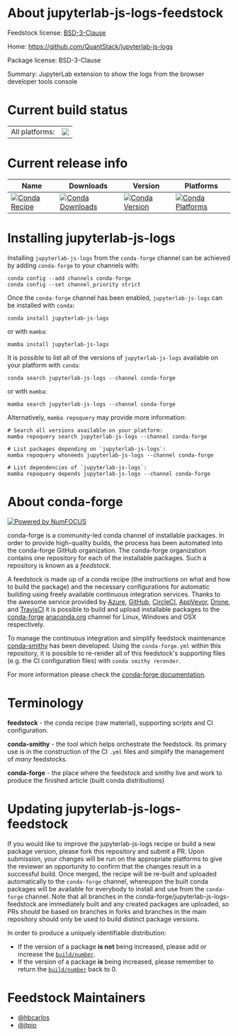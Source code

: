 About jupyterlab-js-logs-feedstock
==================================

Feedstock license: [BSD-3-Clause](https://github.com/conda-forge/jupyterlab-js-logs-feedstock/blob/main/LICENSE.txt)

Home: https://github.com/QuantStack/jupyterlab-js-logs

Package license: BSD-3-Clause

Summary: JupyterLab extension to show the logs from the browser developer tools console

Current build status
====================


<table><tr><td>All platforms:</td>
    <td>
      <a href="https://dev.azure.com/conda-forge/feedstock-builds/_build/latest?definitionId=13235&branchName=main">
        <img src="https://dev.azure.com/conda-forge/feedstock-builds/_apis/build/status/jupyterlab-js-logs-feedstock?branchName=main">
      </a>
    </td>
  </tr>
</table>

Current release info
====================

| Name | Downloads | Version | Platforms |
| --- | --- | --- | --- |
| [![Conda Recipe](https://img.shields.io/badge/recipe-jupyterlab--js--logs-green.svg)](https://anaconda.org/conda-forge/jupyterlab-js-logs) | [![Conda Downloads](https://img.shields.io/conda/dn/conda-forge/jupyterlab-js-logs.svg)](https://anaconda.org/conda-forge/jupyterlab-js-logs) | [![Conda Version](https://img.shields.io/conda/vn/conda-forge/jupyterlab-js-logs.svg)](https://anaconda.org/conda-forge/jupyterlab-js-logs) | [![Conda Platforms](https://img.shields.io/conda/pn/conda-forge/jupyterlab-js-logs.svg)](https://anaconda.org/conda-forge/jupyterlab-js-logs) |

Installing jupyterlab-js-logs
=============================

Installing `jupyterlab-js-logs` from the `conda-forge` channel can be achieved by adding `conda-forge` to your channels with:

```
conda config --add channels conda-forge
conda config --set channel_priority strict
```

Once the `conda-forge` channel has been enabled, `jupyterlab-js-logs` can be installed with `conda`:

```
conda install jupyterlab-js-logs
```

or with `mamba`:

```
mamba install jupyterlab-js-logs
```

It is possible to list all of the versions of `jupyterlab-js-logs` available on your platform with `conda`:

```
conda search jupyterlab-js-logs --channel conda-forge
```

or with `mamba`:

```
mamba search jupyterlab-js-logs --channel conda-forge
```

Alternatively, `mamba repoquery` may provide more information:

```
# Search all versions available on your platform:
mamba repoquery search jupyterlab-js-logs --channel conda-forge

# List packages depending on `jupyterlab-js-logs`:
mamba repoquery whoneeds jupyterlab-js-logs --channel conda-forge

# List dependencies of `jupyterlab-js-logs`:
mamba repoquery depends jupyterlab-js-logs --channel conda-forge
```


About conda-forge
=================

[![Powered by
NumFOCUS](https://img.shields.io/badge/powered%20by-NumFOCUS-orange.svg?style=flat&colorA=E1523D&colorB=007D8A)](https://numfocus.org)

conda-forge is a community-led conda channel of installable packages.
In order to provide high-quality builds, the process has been automated into the
conda-forge GitHub organization. The conda-forge organization contains one repository
for each of the installable packages. Such a repository is known as a *feedstock*.

A feedstock is made up of a conda recipe (the instructions on what and how to build
the package) and the necessary configurations for automatic building using freely
available continuous integration services. Thanks to the awesome service provided by
[Azure](https://azure.microsoft.com/en-us/services/devops/), [GitHub](https://github.com/),
[CircleCI](https://circleci.com/), [AppVeyor](https://www.appveyor.com/),
[Drone](https://cloud.drone.io/welcome), and [TravisCI](https://travis-ci.com/)
it is possible to build and upload installable packages to the
[conda-forge](https://anaconda.org/conda-forge) [anaconda.org](https://anaconda.org/)
channel for Linux, Windows and OSX respectively.

To manage the continuous integration and simplify feedstock maintenance
[conda-smithy](https://github.com/conda-forge/conda-smithy) has been developed.
Using the ``conda-forge.yml`` within this repository, it is possible to re-render all of
this feedstock's supporting files (e.g. the CI configuration files) with ``conda smithy rerender``.

For more information please check the [conda-forge documentation](https://conda-forge.org/docs/).

Terminology
===========

**feedstock** - the conda recipe (raw material), supporting scripts and CI configuration.

**conda-smithy** - the tool which helps orchestrate the feedstock.
                   Its primary use is in the construction of the CI ``.yml`` files
                   and simplify the management of *many* feedstocks.

**conda-forge** - the place where the feedstock and smithy live and work to
                  produce the finished article (built conda distributions)


Updating jupyterlab-js-logs-feedstock
=====================================

If you would like to improve the jupyterlab-js-logs recipe or build a new
package version, please fork this repository and submit a PR. Upon submission,
your changes will be run on the appropriate platforms to give the reviewer an
opportunity to confirm that the changes result in a successful build. Once
merged, the recipe will be re-built and uploaded automatically to the
`conda-forge` channel, whereupon the built conda packages will be available for
everybody to install and use from the `conda-forge` channel.
Note that all branches in the conda-forge/jupyterlab-js-logs-feedstock are
immediately built and any created packages are uploaded, so PRs should be based
on branches in forks and branches in the main repository should only be used to
build distinct package versions.

In order to produce a uniquely identifiable distribution:
 * If the version of a package **is not** being increased, please add or increase
   the [``build/number``](https://docs.conda.io/projects/conda-build/en/latest/resources/define-metadata.html#build-number-and-string).
 * If the version of a package **is** being increased, please remember to return
   the [``build/number``](https://docs.conda.io/projects/conda-build/en/latest/resources/define-metadata.html#build-number-and-string)
   back to 0.

Feedstock Maintainers
=====================

* [@hbcarlos](https://github.com/hbcarlos/)
* [@jtpio](https://github.com/jtpio/)

